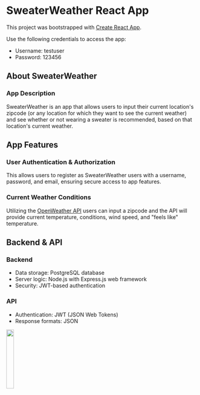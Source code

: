 # SweaterWeather React App

This project was bootstrapped with [Create React App](https://github.com/facebook/create-react-app).

Use the following credentials to access the app:

- Username: testuser
- Password: 123456

## About SweaterWeather

### App Description
SweaterWeather is an app that allows users to input their current location's zipcode (or any location for which they want to see the current weather) and see whether or not wearing a sweater is recommended, based on that location's current weather.

## App Features

### User Authentication & Authorization
This allows users to register as SweaterWeather users with a username, password, and email, ensuring secure access to app features.

### Current Weather Conditions
Utilizing the [OpenWeather API](https://openweathermap.org/current) users can input a zipcode and the API will provide current temperature, conditions, wind speed, and "feels like" temperature.

## Backend & API

### Backend
- Data storage: PostgreSQL database
- Server logic: Node.js with Express.js web framework
- Security: JWT-based authentication

### API
- Authentication: JWT (JSON Web Tokens)
- Response formats: JSON

<a href="https://openweathermap.org/current">
  <img src="https://openweathermap.org/themes/openweathermap/assets/img/logo_white_cropped.png" width="20%"/>
</a>

